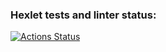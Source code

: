 ### Hexlet tests and linter status:
[![Actions Status](https://github.com/Trulabar/data-analytics-project-92/actions/workflows/hexlet-check.yml/badge.svg)](https://github.com/Trulabar/data-analytics-project-92/actions)